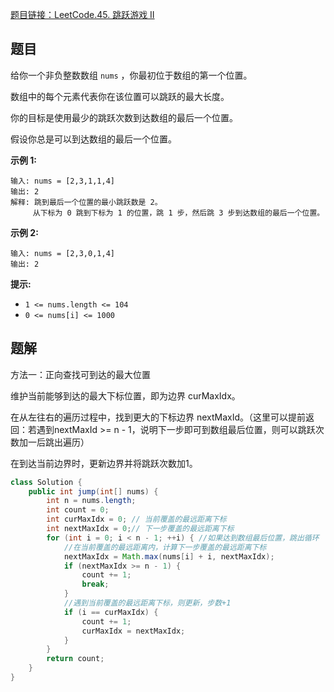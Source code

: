 [题目链接：LeetCode.45. 跳跃游戏 II](https://leetcode-cn.com/problems/jump-game-ii/)

## 题目

给你一个非负整数数组 `nums` ，你最初位于数组的第一个位置。

数组中的每个元素代表你在该位置可以跳跃的最大长度。

你的目标是使用最少的跳跃次数到达数组的最后一个位置。

假设你总是可以到达数组的最后一个位置。

**示例 1:**

```
输入: nums = [2,3,1,1,4]
输出: 2
解释: 跳到最后一个位置的最小跳跃数是 2。
     从下标为 0 跳到下标为 1 的位置，跳 1 步，然后跳 3 步到达数组的最后一个位置。
```

**示例 2:**

```
输入: nums = [2,3,0,1,4]
输出: 2
```

**提示:**

- `1 <= nums.length <= 104`
- `0 <= nums[i] <= 1000`

## 题解

方法一：正向查找可到达的最大位置

维护当前能够到达的最大下标位置，即为边界 curMaxIdx。

在从左往右的遍历过程中，找到更大的下标边界 nextMaxId。（这里可以提前返回：若遇到nextMaxId >= n - 1，说明下一步即可到数组最后位置，则可以跳跃次数加一后跳出遍历）

在到达当前边界时，更新边界并将跳跃次数加1。



```java
class Solution {
    public int jump(int[] nums) {
        int n = nums.length;
        int count = 0;
        int curMaxIdx = 0; // 当前覆盖的最远距离下标
        int nextMaxIdx = 0;// 下一步覆盖的最远距离下标
        for (int i = 0; i < n - 1; ++i) { //如果达到数组最后位置，跳出循环
            //在当前覆盖的最远距离内，计算下一步覆盖的最远距离下标
            nextMaxIdx = Math.max(nums[i] + i, nextMaxIdx);
            if (nextMaxIdx >= n - 1) {
                count += 1;
                break;
            }
            //遇到当前覆盖的最远距离下标，则更新，步数+1
            if (i == curMaxIdx) {
                count += 1;
                curMaxIdx = nextMaxIdx;
            }
        }
        return count;
    }
}
```

